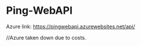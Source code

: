 # Ping-WebAPI

Azure link: https://pingwebapi.azurewebsites.net/api/

//Azure taken down due to costs.
